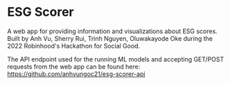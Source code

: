 # ESG Scorer

A web app for providing information and visualizations about ESG scores. 
Built by Anh Vu, Sherry Rui, Trinh Nguyen, Oluwakayode Oke during the 2022 Robinhood's Hackathon for Social Good.

The API endpoint used for the running ML models and accepting GET/POST requests from the web app can be found here: 
https://github.com/anhvungoc21/esg-scorer-api
